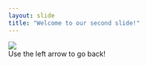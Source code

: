```yaml
---
layout: slide
title: "Welcome to our second slide!"
---
```

<div> <img src= IMG-5285> </div>
Use the left arrow to go back!
